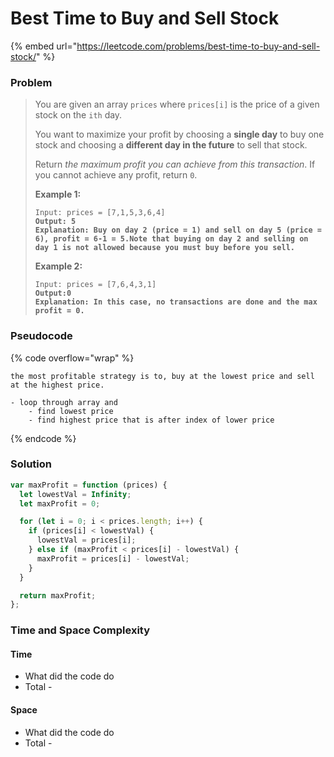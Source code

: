 # Best Time to Buy and Sell Stock

{% embed url="https://leetcode.com/problems/best-time-to-buy-and-sell-stock/" %}

### Problem

> You are given an array `prices` where `prices[i]` is the price of a given stock on the `ith` day.
>
> You want to maximize your profit by choosing a **single day** to buy one stock and choosing a **different day in the future** to sell that stock.
>
> Return _the maximum profit you can achieve from this transaction_. If you cannot achieve any profit, return `0`.
>
> **Example 1:**
>
> <pre data-overflow="wrap"><code>Input: prices = [7,1,5,3,6,4]
> <strong>Output: 5
> </strong><strong>Explanation: Buy on day 2 (price = 1) and sell on day 5 (price = 6), profit = 6-1 = 5.Note that buying on day 2 and selling on day 1 is not allowed because you must buy before you sell.</strong></code></pre>
>
> **Example 2:**
>
> <pre data-overflow="wrap"><code>Input: prices = [7,6,4,3,1]
> <strong>Output:0
> </strong><strong>Explanation: In this case, no transactions are done and the max profit = 0.</strong></code></pre>

### Pseudocode

{% code overflow="wrap" %}
```
the most profitable strategy is to, buy at the lowest price and sell at the highest price.

- loop through array and
    - find lowest price
    - find highest price that is after index of lower price
```
{% endcode %}

### Solution

```javascript
var maxProfit = function (prices) {
  let lowestVal = Infinity;
  let maxProfit = 0;

  for (let i = 0; i < prices.length; i++) {
    if (prices[i] < lowestVal) {
      lowestVal = prices[i];
    } else if (maxProfit < prices[i] - lowestVal) {
      maxProfit = prices[i] - lowestVal;
    }
  }

  return maxProfit;
};

```

### Time and Space Complexity

#### Time

* What did the code do
* Total -

#### Space

* What did the code do
* Total -
